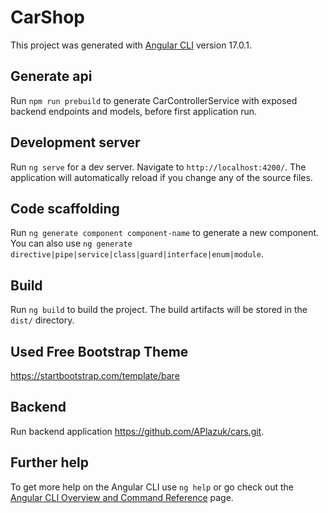 # CarShop

This project was generated with [Angular CLI](https://github.com/angular/angular-cli) version 17.0.1.

## Generate api

Run `npm run prebuild` to generate CarControllerService with exposed backend endpoints and models, before first application run.

## Development server

Run `ng serve` for a dev server. Navigate to `http://localhost:4200/`. The application will automatically reload if you change any of the source files.

## Code scaffolding

Run `ng generate component component-name` to generate a new component. You can also use `ng generate directive|pipe|service|class|guard|interface|enum|module`.

## Build

Run `ng build` to build the project. The build artifacts will be stored in the `dist/` directory.

## Used Free Bootstrap Theme

https://startbootstrap.com/template/bare

## Backend

Run backend application https://github.com/APlazuk/cars.git.

## Further help

To get more help on the Angular CLI use `ng help` or go check out the [Angular CLI Overview and Command Reference](https://angular.io/cli) page.
